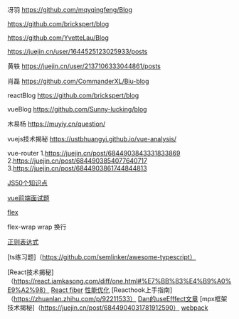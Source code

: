 冴羽  https://github.com/mqyqingfeng/Blog

https://github.com/brickspert/blog

https://github.com/YvetteLau/Blog

https://juejin.cn/user/1644525123025933/posts

黄轶 https://juejin.cn/user/2137106333044861/posts

肖磊 https://github.com/CommanderXL/Biu-blog

reactBlog  https://github.com/brickspert/blog

vueBlog https://github.com/Sunny-lucking/blog

木易杨 https://muyiy.cn/question/

vuejs技术揭秘 https://ustbhuangyi.github.io/vue-analysis/

vue-router 
1.https://juejin.cn/post/6844903843331833869
2.https://juejin.cn/post/6844903854077640717
3.https://juejin.cn/post/6844903861744844813

[JS50个知识点](https://juejin.cn/post/7022795467821940773)

[vue前端面试题](https://vue3js.cn/interview/vue/spa.html)

[flex](https://www.ruanyifeng.com/blog/2015/07/flex-grammar.html)

flex-wrap wrap 换行

[正则表达式](https://juejin.cn/post/6844903845227659271)

[ts练习题]（https://github.com/semlinker/awesome-typescript）

[React技术揭秘]（https://react.iamkasong.com/diff/one.html#%E7%BB%83%E4%B9%A0%E9%A2%98）
[React fiber](https://juejin.cn/post/6844904202267787277#heading-25)
[性能优化](https://mp.weixin.qq.com/s/xPlYHBR5GLMlg5zab4dWVA)
[Reacthook上手指南]（https://zhuanlan.zhihu.com/p/92211533）
[Dan的useEfffect文章](https://overreacted.io/zh-hans/a-complete-guide-to-useeffect/)
[mpx框架技术揭秘]（https://juejin.cn/post/6844904031781912590）
[webpack](https://github.com/webVueBlog/webpack-studying)